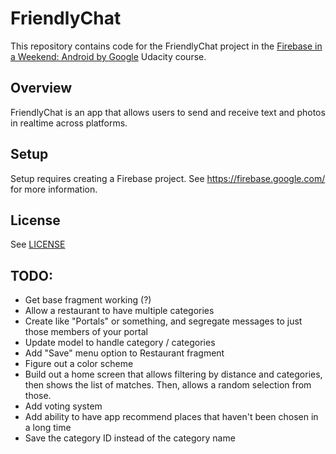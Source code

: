 # FriendlyChat

This repository contains code for the FriendlyChat project in the [Firebase in a Weekend: Android by Google](https://www.udacity.com/course/firebase-in-a-weekend-by-google-android--ud0352) Udacity course.

## Overview

FriendlyChat is an app that allows users to send and receive text and photos in realtime across platforms.

## Setup

Setup requires creating a Firebase project. See https://firebase.google.com/ for more information.

## License
See [LICENSE](LICENSE)

## TODO:
 - Get base fragment working (?)
 - Allow a restaurant to have multiple categories
 - Create like "Portals" or something, and segregate messages to just those members of your portal
 - Update model to handle category / categories
 - Add "Save" menu option to Restaurant fragment
 - Figure out a color scheme
 - Build out a home screen that allows filtering by distance and categories, then shows the list of matches. Then, allows a random selection from those.
 - Add voting system
 - Add ability to have app recommend places that haven't been chosen in a long time
 - Save the category ID instead of the category name
